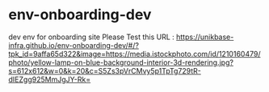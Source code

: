 # env-onboarding-dev
dev env for onboarding site
Please Test this URL : https://unikbase-infra.github.io/env-onboarding-dev/#/?tpk_id=9affa65d322&image=https://media.istockphoto.com/id/1210160479/photo/yellow-lamp-on-blue-background-interior-3d-rendering.jpg?s=612x612&w=0&k=20&c=S5Zs3pVrCMvy5p1TpTg729tR-dIEZgg925MmJgJY-Rk=
